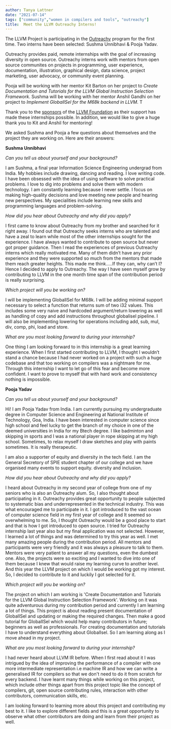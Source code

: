 ```yaml
---
author: Tanya Lattner
date: "2021-07-14"
tags: ["community","women in compilers and tools", "outreachy"]
title:  Meet the LLVM Outreachy Interns!
---
```

The LLVM Project is participating in the [Outreachy](https://www.outreachy.org) program for the first time. Two interns have been selected: Sushma Unnibhavi & Pooja Yadav. 

Outreachy provides paid, remote internships with the goal of increasing diversity in open source. Outreachy interns work with mentors from open source communites on projects in programming, user experience, documentation, illustration, graphical design,  data science, project marketing, user advocacy, or community event planning.

Pooja will be working with her mentor Kit Barton on her project to *Create Documentation and Tutorials for the LLVM Global Instruction Selection Framework*. Sushma will be working with her mentor Anshil Gandhi on her project to *Implement GlobalISel for the M68k backend in LLVM*. T

Thank you to the [sponsors](https://foundation.llvm.org/docs/sponsors/) of the [LLVM Foundation](https://foundation.llvm.org) as their support has made these internships possible. In addition, we would like to give a huge thank you to Kit and Anshil for mentoring!

We asked Sushma and Pooja a few questions about themselves and the project they are working on. Here are their answers:

**Sushma Unnibhavi**

*Can you tell us about yourself and your background?*

I am Sushma, a final year Information Science Engineering undergrad
from India. My hobbies include drawing, dancing and reading. I love
writing code. I have been obsessed with the idea of using software to
solve practical problems. I love to dig into problems and solve them
with modern technology. I am constantly learning because I never
settle. I focus on making high-quality decisions and love meeting new
people and hearing new perspectives. My specialities include learning
new skills and programming languages and problem-solving.

*How did you hear about Outreachy and why did you apply?*

I first came to know about Outreachy from my brother and searched for
it right away. I found out that Outreachy seeks interns who are
talented and have a zeal to learn while most of the other internships
sought for the experience. I have always wanted to contribute to open
source but never got proper guidance. Then I read the experiences of
previous Outreachy interns which really motivated me. Many of them
didn’t have any prior experience and they were supported so much from
the mentors that made them reach greater heights. This made me
think…..If they can, why can’t I? Hence I decided to apply to
Outreachy.  The way I have seen myself grow by contributing to LLVM in
the one month time span of the contribution period is really
surprising.

*Which project will you be working on?*

I will be implementing GloballSel for M68k. I will be adding minimal
support necessary to select a function that returns sum of two i32
values. This includes some very naive and hardcoded argument/return
lowering as well as handling of copy and add instructions throughout
globalisel pipeline. I will also be implementing lowering for
operations including add, sub, mul, div, comp, phi, load and store.

*What are you most looking forward to during your internship?*

One thing I am looking forward to in this internship is a great
learning experience. When I first started contributing to LLVM, I
thought I wouldn’t stand a chance because I had never worked on a
project with such a huge codebase and that too working on compilers
was a nightmare for me. Through this internship I want to let go of
this fear and become more confident. I want to prove to myself that
with hard work and consistency nothing is impossible.


**Pooja Yadav**

*Can you tell us about yourself and your background?*

Hi! I am Pooja Yadav from India. I am currently pursuing my undergraduate degree in Computer Science and Engineering at National Institute of Technology, Goa, India. I have been interested in computer science since high school and feel lucky to get the branch of my choice in one of the deemed universities in India for my Btech degree. I like badminton and skipping in sports and I was a national player in rope skipping at my high school. Sometimes, to relax myself I draw sketches and play with paints sometimes. It is really therapeutic.  

I am also a supporter of equity and diversity in the tech field. I am the General Secretory of SPIE student chapter of our college  and we have organised many events to support equity. diversity and inclusion.

*How did you hear about Outreachy and why did you apply?*

I heard about Outreachy in my second year of college from one of my seniors who is also an Outreachy alum. So, I also thought about participating in it. Outreachy provides great opportunity to people subjected to systematic bias and underrepresented in the technical industry. This was what encouraged me to participate in it. I got introduced to the vast ocean of computer science field in my first year of college and It seemed so overwhelming to me. So, I thought Outreachy would be a good place to start and that is how I got introduced to open source. I tried for Outreachy internship last year also but my final application was not selected. However, I learned a lot of things and was determined to try this year as well. I met many amazing people during the contribution period. All mentors and participants were very friendly and it was always a pleasure to talk to them. Mentors were very patient to answer all my questions, even the dumbest one. Also, the projects were so exciting and I wanted to dive into one of them because I knew that would raise my learning curve to another level. And this year the LLVM project on which I would be working got my interest. So, I decided to contribute to it and luckily I got selected for it. 

*Which project will you be working on?*

The project on which I am working is 'Create Documentation and Tutorials for the LLVM Global Instruction Selection Framework'. Working on it was quite adventurous during my contribution period and currently I am learning a lot of things.  This project is about reading present documentation of GlobalISel and updating or making the required changes. Then make a good tutorial for GIobalISel which would help many contributors in future; beginners as well as professionals. For creating documentation and tutorials I have to understand everything about GlobalIsel. So I am learning along as I move ahead in my project.

*What are you most looking forward to during your internship?*

I had never heard about LLVM IR before. When I first read about it I was intrigued by the idea of improving the performance of a compiler with one more intermediate representation i.e machine IR and how we can write a generalised IR for compilers so that we don't need to do it from scratch for every backend. I have learnt many things while working on this project, which include other things apart from this project topic like the concept of compilers, git, open source contributing rules, interaction with other contributors, communication skills, etc.

I am looking forward to learning more about this project and contributing my best to it. I like to explore different fields and this is a great opportunity to observe what other contributors are doing and learn from their project as well. 

